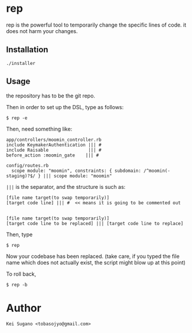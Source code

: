 # rep

rep is the powerful tool to temporarily change the specific lines of code.
it does not harm your changes.

## Installation

```
./installer
```

## Usage

the repository has to be the git repo.

Then in order to set up the DSL, type as follows:
```
$ rep -e
```

Then, need something like:
```
app/controllers/moomin_controller.rb
include KeymakerAuthentication ||| # 
include Raisable               ||| #
before_action :moomin_gate    ||| #

config/routes.rb
  scope module: "moomin", constraints: { subdomain: /^moomin(-staging)?$/ } ||| scope module: "moomin"
```

`|||` is the separator, and the structure is such as:

```
[file name target(to swap temporarily)]
[target code line] ||| #  << means it is going to be commented out


[file name target(to swap temporarily)]
[target code line to be replaced] ||| [target code line to replace]
```

Then, type

```
$ rep
```

Now your codebase has been replaced.
(take care, if you typed the file name which does not actually exist, the script might blow up at this point)

To roll back,

```
$ rep -b
```


# Author

```
Kei Sugano <tobasojyo@gmail.com>
```


